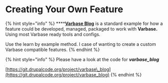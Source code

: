 # Creating Your Own Feature

{% hint style="info" %}
\*\*\*\*[**Varbase Blog**](https://www.drupal.org/project/varbase_blog) is a standard example for how a feature could be developed, managed, packaged to work with **Varbase.** Using most Varbase ready tools and configs.

Use the learn by example method. I case of wanting to create a custom Varbase compatible features.
{% endhint %}

{% hint style="info" %}
Please have a look at the code for _**varbase\_blog**_

[https://git.drupalcode.org/project/varbase\_blog](https://git.drupalcode.org/project/varbase_blog)
{% endhint %}






